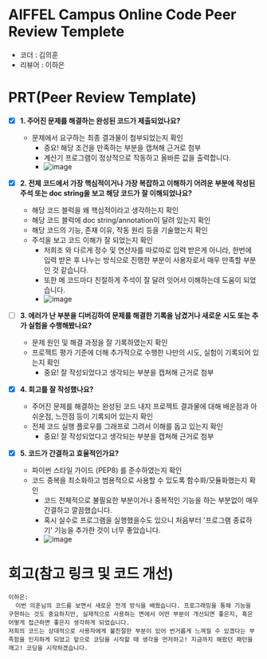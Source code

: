 # AIFFEL Campus Online Code Peer Review Templete
- 코더 : 김의훈
- 리뷰어 : 이하은

# PRT(Peer Review Template)
- [x]  **1. 주어진 문제를 해결하는 완성된 코드가 제출되었나요?**
    - 문제에서 요구하는 최종 결과물이 첨부되었는지 확인
        - 중요! 해당 조건을 만족하는 부분을 캡쳐해 근거로 첨부
        - 계산기 프로그램이 정상적으로 작동하고 올바른 값을 출력합니다. 
        - ![image](https://github.com/user-attachments/assets/3654d780-609f-4384-b9b5-92eed127a3b8)

    
- [x]  **2. 전체 코드에서 가장 핵심적이거나 가장 복잡하고 이해하기 어려운 부분에 작성된 
주석 또는 doc string을 보고 해당 코드가 잘 이해되었나요?**
    - 해당 코드 블럭을 왜 핵심적이라고 생각하는지 확인
    - 해당 코드 블럭에 doc string/annotation이 달려 있는지 확인
    - 해당 코드의 기능, 존재 이유, 작동 원리 등을 기술했는지 확인
    - 주석을 보고 코드 이해가 잘 되었는지 확인
        - 저희조 와 다르게 정수 및 연산자를 따로따로 입력 받은게 아니라, 한번에 입력 받은 후 나누는 방식으로 진행한 부분이 사용자로서 매우 만족할 부분인 것 같습니다.
        - 또한 메 코드마다 친절하게 주석이 잘 달려 잇어서 이해하는데 도움이 되었습니다.
        - ![image](https://github.com/user-attachments/assets/2fa21524-e4a8-44a0-a990-7e16391cb9e5)

        
- [ ]  **3. 에러가 난 부분을 디버깅하여 문제를 해결한 기록을 남겼거나
새로운 시도 또는 추가 실험을 수행해봤나요?**
    - 문제 원인 및 해결 과정을 잘 기록하였는지 확인
    - 프로젝트 평가 기준에 더해 추가적으로 수행한 나만의 시도, 
    실험이 기록되어 있는지 확인
        - 중요! 잘 작성되었다고 생각되는 부분을 캡쳐해 근거로 첨부
        
- [x]  **4. 회고를 잘 작성했나요?**
    - 주어진 문제를 해결하는 완성된 코드 내지 프로젝트 결과물에 대해
    배운점과 아쉬운점, 느낀점 등이 기록되어 있는지 확인
    - 전체 코드 실행 플로우를 그래프로 그려서 이해를 돕고 있는지 확인
        - 중요! 잘 작성되었다고 생각되는 부분을 캡쳐해 근거로 첨부
        
- [x]  **5. 코드가 간결하고 효율적인가요?**
    - 파이썬 스타일 가이드 (PEP8) 를 준수하였는지 확인
    - 코드 중복을 최소화하고 범용적으로 사용할 수 있도록 함수화/모듈화했는지 확인
        - 코드 전체적으로 불필요한 부분이거나 중복적인 기능을 하는 부분없이 매우 간결하고 깔끔했습니다.
        - 혹시 실수로 프로그램을 실행했을수도 있으니 처음부터 '프로그램 종료하기' 기능을 추가한 것이 너무 좋았습니다. 
        - ![image](https://github.com/user-attachments/assets/8ea6551e-0ef8-4403-8fce-a42b21883170)



# 회고(참고 링크 및 코드 개선)
```
이하은:
  이번 의훈님의 코드를 보면서 새로운 전개 방식을 배웠습니다. 프로그래밍을 통해 기능을 구현하는 것도 중요하지만, 실제적으로 사용하는 면에서 어떤 부분이 개선되면 좋은지, 혹은 어떻게 접근하면 좋은지 생각하게 되었습니다.
저희의 코드는 상대적으로 사용자에게 불친절한 부분이 있어 번거롭게 느껴질 수 있겠다는 부족함을 인지하게 되었고 앞으로 코딩을 시작할 때 생각을 먼저하고! 지금까지 해왔던 패턴을 깨고! 코딩을 시작하겠습니다. 
```
